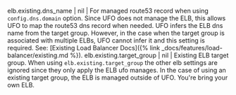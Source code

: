 elb.existing.dns_name | nil | For managed route53 record when using `config.dns.domain` option. Since UFO does not manage the ELB, this allows UFO to map the route53 dns record when needed. UFO infers the ELB dns name from the target group. However, in the case when the target group is associated with multiple ELBs, UFO cannot infer it and this setting is required. See: [Existing Load Balancer Docs]({% link _docs/features/load-balancer/existing.md %}).
elb.existing.target_group | nil | Existing ELB target group. When using `elb.existing.target_group` the other elb settings are ignored since they only apply the ELB ufo manages. In the case of using an existing target group, the ELB is managed outside of UFO. You're bring your own ELB.